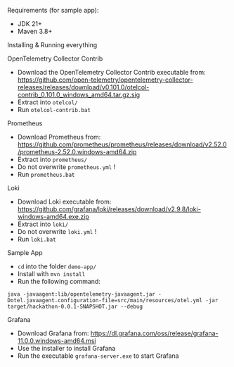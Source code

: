 Requirements (for sample app):

-   JDK 21+
-   Maven 3.8+

Installing & Running everything

OpenTelemetry Collector Contrib

-   Download the OpenTelemetry Collector Contrib executable from: https://github.com/open-telemetry/opentelemetry-collector-releases/releases/download/v0.101.0/otelcol-contrib_0.101.0_windows_amd64.tar.gz.sig
-   Extract into `otelcol/`
-   Run `otelcol-contrib.bat`

Prometheus

-   Download Prometheus from: https://github.com/prometheus/prometheus/releases/download/v2.52.0/prometheus-2.52.0.windows-amd64.zip
-   Extract into `prometheus/`
-   Do not overwrite `prometheus.yml` !
-   Run `prometheus.bat`

Loki

-   Download Loki executable from: https://github.com/grafana/loki/releases/download/v2.9.8/loki-windows-amd64.exe.zip
-   Extract into `loki/`
-   Do not overwrite `loki.yml` !
-   Run `loki.bat`

Sample App

-   `cd` into the folder `demo-app/`
-   Install with `mvn install`
-   Run the following command:

```
java -javaagent:lib/opentelemetry-javaagent.jar -Dotel.javaagent.configuration-file=src/main/resources/otel.yml -jar target/hackathon-0.0.1-SNAPSHOT.jar --debug
```

Grafana

-   Download Grafana from: https://dl.grafana.com/oss/release/grafana-11.0.0.windows-amd64.msi
-   Use the installer to install Grafana
-   Run the executable `grafana-server.exe` to start Grafana
